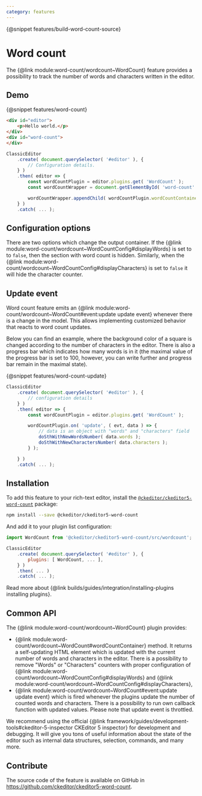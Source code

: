 ```yaml
---
category: features
---
```


{@snippet features/build-word-count-source}

# Word count

The {@link module:word-count/wordcount~WordCount} feature provides a possibility to track the number of words and characters written in the editor.

## Demo

{@snippet features/word-count}

```html
<div id="editor">
	<p>Hello world.</p>
</div>
<div id="word-count">
</div>
```

```js
ClassicEditor
	.create( document.querySelector( '#editor' ), {
		// Configuration details.
	} )
	.then( editor => {
		const wordCountPlugin = editor.plugins.get( 'WordCount' );
		const wordCountWrapper = document.getElementById( 'word-count' );

		wordCountWrapper.appendChild( wordCountPlugin.wordCountContainer );
	} )
	.catch( ... );
```

## Configuration options

There are two options which change the output container. If the {@link module:word-count/wordcount~WordCountConfig#displayWords} is set to to `false`, then the section with word count is hidden. Similarly, when the {@link module:word-count/wordcount~WordCountConfig#displayCharacters} is set to `false` it will hide the character counter.

## Update event

Word count feature emits an {@link module:word-count/wordcount~WordCount#event:update update event} whenever there is a change in the model. This allows implementing customized behavior that reacts to word count updates.

Below you can find an example, where the background color of a square is changed according to the number of characters in the editor. There is also a progress bar which indicates how many words is in it (the maximal value of the progress bar is set to 100, however, you can write further and progress bar remain in the maximal state).

{@snippet features/word-count-update}

```js
ClassicEditor
	.create( document.querySelector( '#editor' ), {
		// configuration details
	} )
	.then( editor => {
		const wordCountPlugin = editor.plugins.get( 'WordCount' );

		wordCountPlugin.on( 'update', ( evt, data ) => {
			// data is an object with "words" and "characters" field
			doSthWithNewWordsNumber( data.words );
			doSthWithNewCharactersNumber( data.characters );
		} );

	} )
	.catch( ... );
```

## Installation

To add this feature to your rich-text editor, install the [`@ckeditor/ckeditor5-word-count`](https://www.npmjs.com/package/@ckeditor/ckeditor5-word-count) package:

```bash
npm install --save @ckeditor/ckeditor5-word-count
```

And add it to your plugin list configuration:

```js
import WordCount from '@ckeditor/ckeditor5-word-count/src/wordcount';

ClassicEditor
	.create( document.querySelector( '#editor' ), {
		plugins: [ WordCount, ... ],
	} )
	.then( ... )
	.catch( ... );
```

<info-box info>
	Read more about {@link builds/guides/integration/installing-plugins installing plugins}.
</info-box>

## Common API

The {@link module:word-count/wordcount~WordCount} plugin provides:
  * {@link module:word-count/wordcount~WordCount#wordCountContainer} method. It returns a self-updating HTML element which is updated with the current number of words and characters in the editor. There is a possibility to remove "Words" or "Characters" counters with proper configuration of {@link module:word-count/wordcount~WordCountConfig#displayWords} and {@link module:word-count/wordcount~WordCountConfig#displayCharacters},
  * {@link module:word-count/wordcount~WordCount#event:update update event} which is fired whenever the plugins update the number of counted words and characters. There is a possibility to run own callback function with updated values. Please note that update event is throttled.

<info-box>
	We recommend using the official {@link framework/guides/development-tools#ckeditor-5-inspector CKEditor 5 inspector} for development and debugging. It will give you tons of useful information about the state of the editor such as internal data structures, selection, commands, and many more.
</info-box>

## Contribute

The source code of the feature is available on GitHub in https://github.com/ckeditor/ckeditor5-word-count.
